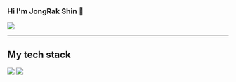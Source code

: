 
### Hi I'm JongRak Shin 👋

<img src="https://capsule-render.vercel.app/api?type=waving&color=timeAuto&height=300&section=header&text=Yuhyeon's Github&fontSize=50" />
<hr></hr>
<h2> My tech stack </h2>



<img src="https://img.shields.io/badge/python-3670A0?style=for-the-badge&logo=html5&logoColor=ffdd54"/>
<img src="https://img.shields.io/badge/python-3670A0?style=for-the-badge&logo=python&logoColor=ffdd54"/>




<!--
**ShinJongRock/ShinJongRock** is a ✨ _special_ ✨ repository because its `README.md` (this file) appears on your GitHub profile.

Here are some ideas to get you started:

- 🔭 I’m currently working on ...
- 🌱 I’m currently learning ...
- 👯 I’m looking to collaborate on ...
- 🤔 I’m looking for help with ...
- 💬 Ask me about ...
- 📫 How to reach me: ...
- 😄 Pronouns: ...
- ⚡ Fun fact: ...
-->
